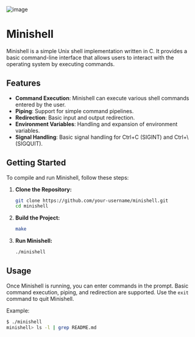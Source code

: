 ![image](https://github.com/ImmAlEng/Minishell/assets/112417315/99e4dff2-1e40-43e4-a672-15ffd7eabbb3)

# Minishell

Minishell is a simple Unix shell implementation written in C. It provides a basic command-line interface that allows users to interact with the operating system by executing commands.

## Features

- **Command Execution**: Minishell can execute various shell commands entered by the user.
- **Piping**: Support for simple command pipelines.
- **Redirection**: Basic input and output redirection.
- **Environment Variables**: Handling and expansion of environment variables.
- **Signal Handling**: Basic signal handling for Ctrl+C (SIGINT) and Ctrl+\ (SIGQUIT).

## Getting Started

To compile and run Minishell, follow these steps:

1. **Clone the Repository:**
   ```bash
   git clone https://github.com/your-username/minishell.git
   cd minishell
   ```

2. **Build the Project:**
   ```bash
   make
   ```

3. **Run Minishell:**
   ```bash
   ./minishell
   ```

## Usage

Once Minishell is running, you can enter commands in the prompt. Basic command execution, piping, and redirection are supported. Use the `exit` command to quit Minishell.

Example:
```bash
$ ./minishell
minishell> ls -l | grep README.md
```
